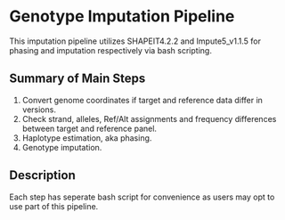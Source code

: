 # Genotype Imputation Pipeline
This imputation pipeline utilizes SHAPEIT4.2.2 and Impute5_v1.1.5 for phasing and imputation respectively via bash scripting.

## Summary of Main Steps
1. Convert genome coordinates if target and reference data differ in versions.
2. Check strand, alleles, Ref/Alt assignments and frequency differences between target and reference panel.
3. Haplotype estimation, aka phasing.
4. Genotype imputation.

## Description
Each step has seperate bash script for convenience as users may opt to use part of this pipeline.    
